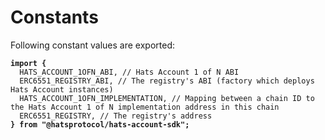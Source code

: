 # Constants

Following constant values are exported:

<pre class="language-typescript"><code class="lang-typescript"><strong>import {   
</strong>  HATS_ACCOUNT_1OFN_ABI, // Hats Account 1 of N ABI
  ERC6551_REGISTRY_ABI, // The registry's ABI (factory which deploys Hats Account instances)
  HATS_ACCOUNT_1OFN_IMPLEMENTATION, // Mapping between a chain ID to the Hats Account 1 of N implementation address in this chain
  ERC6551_REGISTRY, // The registry's address
<strong>} from "@hatsprotocol/hats-account-sdk";
</strong></code></pre>
